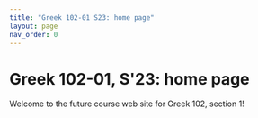 ```yaml
---
title: "Greek 102-01 S23: home page"
layout: page
nav_order: 0
---
```




# Greek 102-01, S'23: home page

Welcome to the future course web site for Greek 102, section 1! 
